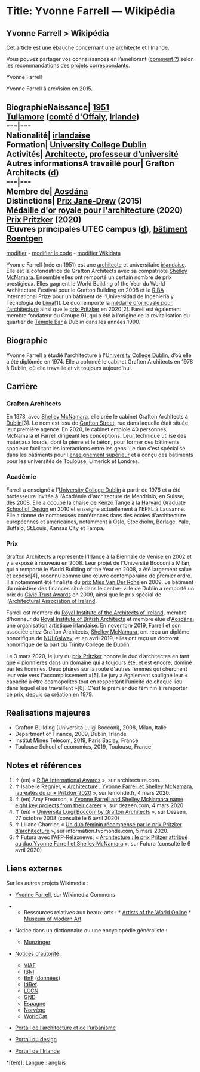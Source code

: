 # Title: Yvonne Farrell — Wikipédia

## Yvonne Farrell > Wikipédia [](/wiki/Fichier:Circle-icons-rulertriangle.svg)
[](/wiki/Fichier:Emoji_u2618.svg)

Cet article est une [ébauche](/wiki/Aide:%C3%89bauche "Aide:Ébauche")
concernant une [architecte](/wiki/Architecte "Architecte") et
l’[Irlande](/wiki/Irlande_\(pays\) "Irlande \(pays\)").

Vous pouvez partager vos connaissances en l’améliorant ([comment
?](/wiki/Aide:Comment_modifier_une_page "Aide:Comment modifier une page"))
selon les recommandations des [projets correspondants](/wiki/Projet:Accueil
"Projet:Accueil").

Yvonne Farrell

[](/wiki/Fichier:Yvonne_Farrell_at_arcVision_2015.jpg)

Yvonne Farrell à arcVision en 2015.

BiographieNaissance|  [1951](/wiki/1951
"1951")[](https://www.wikidata.org/wiki/Q16151248?uselang=fr#P569 "Voir et
modifier les données sur Wikidata")  
[Tullamore](/wiki/Tullamore "Tullamore") ([comté
d'Offaly](/wiki/Comt%C3%A9_d%27Offaly "Comté d'Offaly"),
[Irlande](/wiki/Irlande_\(pays\) "Irlande
\(pays\)"))[](https://www.wikidata.org/wiki/Q16151248?uselang=fr#P19 "Voir et
modifier les données sur Wikidata")  
---|---  
Nationalité|  [irlandaise](/wiki/Irlande_\(pays\) "Irlande
\(pays\)")[](https://www.wikidata.org/wiki/Q16151248?uselang=fr#P27 "Voir et
modifier les données sur Wikidata")  
Formation|  [University College Dublin](/wiki/University_College_Dublin
"University College
Dublin")[](https://www.wikidata.org/wiki/Q16151248?uselang=fr#P69 "Voir et
modifier les données sur Wikidata")  
Activités|  [Architecte](/wiki/Architecte "Architecte"), [professeur
d’université](/wiki/Enseignement
"Enseignement")[](https://www.wikidata.org/wiki/Q16151248?uselang=fr#P106
"Voir et modifier les données sur Wikidata")  
Autres informationsA travaillé pour|  Grafton Architects
([d](https://www.wikidata.org/wiki/Q69570584
"d:Q69570584"))[](https://www.wikidata.org/wiki/Q16151248?uselang=fr#P108
"Voir et modifier les données sur Wikidata")  
---|---  
Membre de|  [Aosdána](/wiki/Aosd%C3%A1na
"Aosdána")[](https://www.wikidata.org/wiki/Q16151248?uselang=fr#P463 "Voir et
modifier les données sur Wikidata")  
Distinctions|  [Prix Jane-Drew](/wiki/Prix_Jane_Drew "Prix Jane Drew") (2015)  
[Médaille d'or royale pour
l'architecture](/wiki/M%C3%A9daille_d%27or_royale_pour_l%27architecture
"Médaille d'or royale pour l'architecture") (2020)  
[Prix Pritzker](/wiki/Prix_Pritzker "Prix Pritzker")
(2020)[](https://www.wikidata.org/wiki/Q16151248?uselang=fr#P166 "Voir et
modifier les données sur Wikidata")  
Œuvres principales UTEC campus ([d](https://www.wikidata.org/wiki/Q99769226
"d:Q99769226")), [bâtiment Roentgen](/wiki/B%C3%A2timent_Roentgen "Bâtiment
Roentgen")[](https://www.wikidata.org/wiki/Q16151248?uselang=fr#P800 "Voir et
modifier les données sur Wikidata")  
---  
  
[modifier](https://fr.wikipedia.org/w/index.php?title=Yvonne_Farrell&veaction=edit&section=0)
\- [modifier le
code](https://fr.wikipedia.org/w/index.php?title=Yvonne_Farrell&action=edit&section=0)
\- [modifier Wikidata](https://www.wikidata.org/wiki/Q16151248
"d:Q16151248")[](/wiki/Mod%C3%A8le:Infobox_Biographie2 "Documentation du
modèle")

Yvonne Farrell (née en 1951) est une [architecte](/wiki/Architecte
"Architecte") et universitaire [irlandaise](/wiki/Irlande_\(pays\) "Irlande
\(pays\)"). Elle est la cofondatrice de Grafton Architects avec sa compatriote
[Shelley McNamara](/wiki/Shelley_McNamara "Shelley McNamara"). Ensemble elles
ont remporté un certain nombre de prix prestigieux. Elles gagnent le World
Building of the Year du World Architecture Festival pour le Grafton Building
en 2008 et le [RIBA](/wiki/RIBA "RIBA") International Prize pour un bâtiment
de l’Universidad de Ingeniería y Tecnología de [Lima](/wiki/Lima "Lima")[1].
Le duo remporte la [médaille d'or royale pour
l'architecture](/wiki/M%C3%A9daille_d%27or_royale_pour_l%27architecture
"Médaille d'or royale pour l'architecture") ainsi que le [prix
Pritzker](/wiki/Prix_Pritzker "Prix Pritzker") en 2020[2]. Farell est
également membre fondateur du Groupe 91, qui a été à l'origine de la
revitalisation du quartier de [Temple Bar](/wiki/Temple_Bar_\(Dublin\) "Temple
Bar \(Dublin\)") à Dublin dans les années 1990.

## Biographie

Yvonne Farrell a étudié l'architecture à l'[University College
Dublin](/wiki/University_College_Dublin "University College Dublin"), d’où
elle a été diplômée en 1974. Elle a cofondé le cabinet Grafton Architects en
1978 à Dublin, où elle travaille et vit toujours aujourd'hui.

## Carrière

### Grafton Architects

En 1978, avec [Shelley McNamara](/wiki/Shelley_McNamara "Shelley McNamara"),
elle crée le cabinet Grafton Architects à [Dublin](/wiki/Dublin "Dublin")[3].
Le nom est issu de [Grafton Street](/wiki/Grafton_Street "Grafton Street"),
rue dans laquelle était située leur première agence. En 2020, le cabinet
emploie 40 personnes, McNamara et Farrell dirigeant les conceptions. Leur
technique utilise des matériaux lourds, dont la pierre et le béton, pour
former des bâtiments spacieux facilitant les interactions entre les gens. Le
duo s'est spécialisé dans les bâtiments pour l'[enseignement
supérieur](/wiki/%C3%89tudes_sup%C3%A9rieures "Études supérieures") et a conçu
des bâtiments pour les universités de Toulouse, Limerick et Londres.

### Académie

Farrell a enseigné à l'[University College
Dublin](/wiki/University_College_Dublin "University College Dublin") à partir
de 1976 et a été professeure invitée à l'Académie d'architecture de Mendrisio,
en Suisse, dès 2008. Elle a occupé la chaise de Kenzo Tange à la [Harvard
Graduate School of Design](/wiki/Harvard_Graduate_School_of_Design "Harvard
Graduate School of Design") en 2010 et enseigne actuellement à l'EPFL à
Lausanne. Elle a donné de nombreuses conférences dans des écoles
d'architecture européennes et américaines, notamment à Oslo, Stockholm,
Berlage, Yale, Buffalo, St.Louis, Kansas City et Tampa.

### Prix

Grafton Architects a représenté l'Irlande à la Biennale de Venise en 2002 et y
a exposé à nouveau en 2008. Leur projet de l'Université Bocconi à Milan, qui a
remporté le World Building of the Year en 2008, a été largement salué et
exposé[4], reconnu comme une œuvre contemporaine de premier ordre. Il a
notamment été finaliste du [prix Mies Van Der
Rohe](/wiki/Prix_de_l%27Union_europ%C3%A9enne_pour_l%27architecture_contemporaine_Mies_van_der_Rohe
"Prix de l'Union européenne pour l'architecture contemporaine Mies van der
Rohe") en 2009. Le bâtiment du ministère des finances situé dans le centre-
ville de Dublin a remporté un prix du [Civic Trust
Awards](/wiki/Civic_Trust_Awards "Civic Trust Awards") en 2009, ainsi que le
prix spécial de l'[Architectural Association of
Ireland](https://en.wikipedia.org/wiki/Architectural_Association_of_Ireland
"en:Architectural Association of Ireland").

Farrell est membre du [Royal Institute of the Architects of
Ireland](https://en.wikipedia.org/wiki/Royal_Institute_of_the_Architects_of_Ireland
"en:Royal Institute of the Architects of Ireland"), membre d'honneur du [Royal
Institute of British Architects](/wiki/Royal_Institute_of_British_Architects
"Royal Institute of British Architects") et membre élue
d'[Aosdána](/wiki/Aosd%C3%A1na "Aosdána"), une organisation artistique
irlandaise. En novembre 2019, Farrell et son associée chez Grafton Architects,
[Shelley McNamara](/wiki/Shelley_McNamara "Shelley McNamara"), ont reçu un
diplôme honorifique de [NUI Galway](https://en.wikipedia.org/wiki/NUI_Galway
"en:NUI Galway"), et en avril 2019, elles ont reçu un doctorat honorifique de
la part du [Trinity College de Dublin](/wiki/Trinity_College_\(Dublin\)
"Trinity College \(Dublin\)").

Le 3 mars 2020, le jury du [prix Pritzker](/wiki/Prix_Pritzker "Prix
Pritzker") honore le duo d’architectes en tant que « pionnières dans un
domaine qui a toujours été, et est encore, dominé par les hommes. Deux phares
sur la route d'autres femmes qui cherchent leur voie vers l'accomplissement
»[5]. Le jury a également souligné leur « capacité à être cosmopolites tout en
respectant l'unicité de chaque lieu dans lequel elles travaillent »[6]. C'est
le premier duo féminin à remporter ce prix, depuis sa création en 1979.

## Réalisations majeures

  * Grafton Building (Universita Luigi Bocconi), 2008, Milan, Italie
  * Department of Finance, 2009, Dublin, Irlande
  * Institut Mines Telecom, 2019, Paris Saclay, France
  * Toulouse School of economics, 2019, Toulouse, France

## Notes et références

  1. ↑ (en) « [RIBA International Awards](https://www.architecture.com/awards-and-competitions-landing-page/awards/riba-international-awards) », sur architecture.com.
  2. ↑ Isabelle Regnier, « [Architecture : Yvonne Farrell et Shelley McNamara, lauréates du prix Pritzker 2020](https://www.lemonde.fr/culture/article/2020/03/04/yvonne-farrell-et-shelley-mcnamara-laureates-du-prix-pritzker-2020_6031729_3246.html) », sur lemonde.fr, 4 mars 2020.
  3. ↑ (en) Amy Frearson, « [Yvonne Farrell and Shelley McNamara name eight key projects from their career](https://www.dezeen.com/2020/03/04/grafton-architects-yvonne-farrell-shelley-mcnamara-key-architecture-projects/) », sur dezeen.com, 4 mars 2020.
  4. ↑ (en) « [Universita Luigi Bocconi by Grafton Architects](https://www.dezeen.com/2008/10/27/universita-luigi-bocconi-by-grafton-architects/) », sur Dezeen, 27 octobre 2008 (consulté le 6 avril 2020)
  5. ↑ Liliane Charrier, « [Un duo féminin récompensé par le prix Pritzker d'architecture](https://information.tv5monde.com/terriennes/un-duo-feminin-recompense-par-le-prix-pritzker-d-architecture-349723) », sur information.tv5monde.com, 5 mars 2020.
  6. ↑ Futura avec l'AFP-Relaxnews, « [Architecture : le prix Pritzer attribué au duo Yvonne Farrell et Shelley McNamara](https://www.futura-sciences.com/maison/actualites/architecture-architecture-prix-pritzer-attribue-duo-yvonne-farrell-shelley-mcnamara-79869/) », sur Futura (consulté le 6 avril 2020)

## Liens externes

Sur les autres projets Wikimedia :

  * [Yvonne Farrell](https://commons.wikimedia.org/wiki/Category:Yvonne_Farrell?uselang=fr), sur Wikimedia Commons

  *   * Ressources relatives aux beaux-arts[](https://www.wikidata.org/wiki/Q16151248?uselang=fr#identifiers "Voir et modifier les données sur Wikidata") : 
    * [Artists of the World Online](https://www.degruyter.com/view/AKL/_40398981)
    * [Museum of Modern Art](https://www.moma.org/artists/40354)
  * Notice dans un dictionnaire ou une encyclopédie généraliste[](https://www.wikidata.org/wiki/Q16151248?uselang=fr#identifiers "Voir et modifier les données sur Wikidata") : 
    * [Munzinger](https://www.munzinger.de/search/go/document.jsp?id=00000032020)

  * [Notices d'autorité](/wiki/Autorit%C3%A9_\(sciences_de_l%27information\) "Autorité \(sciences de l'information\)")[](https://www.wikidata.org/wiki/Q16151248?uselang=fr#identifiers "Voir et modifier les données sur Wikidata") : 
    * [VIAF](http://viaf.org/viaf/1317155284863487061966)
    * [ISNI](https://isni.org/isni/0000000384152898)
    * [BnF](https://catalogue.bnf.fr/ark:/12148/cb17856492k) ([données](https://data.bnf.fr/ark:/12148/cb17856492k))
    * [IdRef](http://www.idref.fr/182264084)
    * [LCCN](http://id.loc.gov/authorities/no2012138608)
    * [GND](http://d-nb.info/gnd/1137289260)
    * [Espagne](http://catalogo.bne.es/uhtbin/authoritybrowse.cgi?action=display&authority_id=XX5454639)
    * [Norvège](https://authority.bibsys.no/authority/rest/authorities/html/1523345893729)
    * [WorldCat](http://www.worldcat.org/identities/lccn-no2012-138608)

  * [](/wiki/Portail:Architecture_et_urbanisme "Portail de l’architecture et de l’urbanisme") [Portail de l’architecture et de l’urbanisme](/wiki/Portail:Architecture_et_urbanisme "Portail:Architecture et urbanisme")
  * [](/wiki/Portail:Design "Portail du design") [Portail du design](/wiki/Portail:Design "Portail:Design")
  * [](/wiki/Portail:Irlande "Portail de l’Irlande") [Portail de l’Irlande](/wiki/Portail:Irlande "Portail:Irlande")

  *[(en)]: Langue : anglais

